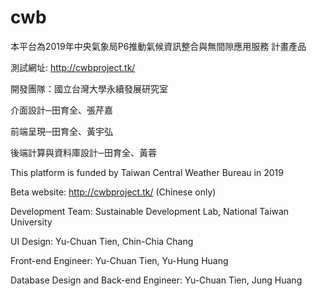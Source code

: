 # cwb

本平台為2019年中央氣象局P6推動氣候資訊整合與無間隙應用服務 計畫產品

測試網址: http://cwbproject.tk/

開發團隊：國立台灣大學永續發展研究室

介面設計─田育全、張芹嘉

前端呈現─田育全、黃宇弘

後端計算與資料庫設計─田育全、黃蓉

This platform is funded by Taiwan Central Weather Bureau in 2019

Beta website: http://cwbproject.tk/  (Chinese only)

Development Team: Sustainable Development Lab, National Taiwan University

UI Design: Yu-Chuan Tien, Chin-Chia Chang

Front-end Engineer: Yu-Chuan Tien, Yu-Hung Huang

Database Design and Back-end Engineer: Yu-Chuan Tien, Jung Huang

